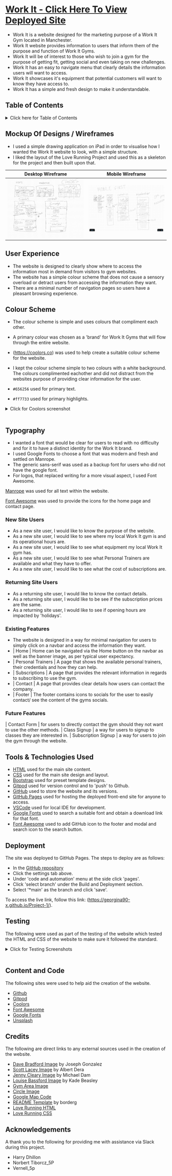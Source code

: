 # [Work It - Click Here To View Deployed Site]('https://georgina90-x.github.io/Project-1')

- Work It is a website designed for the marketing purpose of a Work It Gym located in Manchester.
- Work It website provides information to users that inform them of the purpose and function of Work It Gyms.
- Work It will be of interest to those who wish to join a gym for the purpose of getting fit, getting social and even taking on new challenges.
- Work It has an easy to navigate menu that clearly details the information users will want to access.
- Work It showcases it's equipment that potential customers will want to know they have access to. 
- Work It has a simple and fresh design to make it understandable.

## Table of Contents
<details>
<summary>Click here for Table of Contents</summary>

[Mockup Screenshots](#mockup-screenshots)

[UX](#ux)

- [Colour Scheme](#colour-scheme)
- [Typography](#typography)

[User Stories](#user-stories)

- [New site Users](#new-site-users)
- [Returning Site Users](#returning-site-users)

[Features](#features)

- [Existing Features](#existing-features)
- [Future Features](#future-features)

[Testing](#testing)

[Deployment](#deployment)

[Credits](#credits)

[Content and Code](#content-and-code)

- [Acknowledgments](#acknowledgements)

</details>


## Mockup Of Designs / Wireframes

- I used a simple drawing application on iPad in order to visualise how I wanted the Work It website to look, with a simple structure.
- I liked the layout of the Love Running Project and used this as a skeleton for the project and then built upon that.

| Desktop Wireframe | Mobile Wireframe|
| :---: | :---: |
| ![screenshot](assets/images/workit-wireframe.jpg) | ![screenshot](assets/images/workit-mobile-wireframe.jpg) |


## User Experience

- The website is designed to clearly show where to access the information most in demand from visitors to gym websites.
- The website has a simple colour scheme that does not cause a sensory overload or detract users from accessing the information they want.
- There are a minimal number of navigation pages so users have a pleasant browsing experience.

## Colour Scheme

- The colour scheme is simple and uses colours that compliment each other.
- A primary colour was chosen as a 'brand' for Work It Gyms that will flow through the entire website.
- (https://coolors.co) was used to help create a suitable colour scheme for the website.
- I kept the colour scheme simple to two colours with a white background. The colours complimented eachother and did not distract from the websites purpose of providing clear information for the user.

- `#656256` used for primary text.
- `#ff7733` used for primary highlights.


<details>
<summary>Click for Coolors screenshot</summary>

![screenshot](assets/images/coolors-colour-scheme.png)

</details><br>

## Typography

- I wanted a font that would be clear for users to read with no difficulty and for it to have a distinct identity for the Work It brand.
- I used Google Fonts to choose a font that was modern and fresh and settled on Manrope.
- The generic sans-serif was used as a backup font for users who did not have the google font.
- For logos, that replaced writing for a more visual aspect, I used Font Awesome. 

[Manrope](https://fonts.google.com/specimen/Manrope?preview.text=Work%20It%20Gyms) was used for all text within the website.

[Font Awesome](https://fontawesome.com) was used to provide the icons for the home page and contact page.

### New Site Users

- As a new site user, I would like to know the purpose of the website.
- As a new site user, I would like to see where my local Work It gym is and its operational hours are.
- As a new site user, I would like to see what equipment my local Work It gym has.
- As a new site user, I would like to see what Personal Trainers are available and what they have to offer.
- As a new site user, I would like to see what the cost of subscriptions are.

### Returning Site Users

- As a returning site user, I would like to know the contact details.
- As a returning site user, I would like to be see if the subscription prices are the same.
- As a returning site user, I would like to see if opening hours are impacted by 'holidays'.

### Existing Features

- The website is designed in a way for minimal navigation for users to simply click on a navbar and access the information they want.
- | Home | Home can be navigated via the Home button on the navbar as well as the banner image, as per typical user expectancy.
- | Personal Trainers | A page that shows the available personal trainers, their credentials and how they can help.
- | Subscriptions | A page that provides the relevant information in regards to subscribing to use the gym.
- | Contact | A page that provides clear details how users can contact the company.
- | Footer | The footer contains icons to socials for the user to easily contact/ see the content of the gyms socials. 

### Future Features
| Contact Form | for users to directly contact the gym should they not want to use the other methods.
| Class Signup | a way for users to signup to classes they are interested in.
| Subscription Signup | a way for users to join the gym through the website.

## Tools & Technologies Used

- [HTML](https://en.wikipedia.org/wiki/HTML) used for the main site content.
- [CSS](https://en.wikipedia.org/wiki/CSS) used for the main site design and layout.
- [Bootstrap](https://www.bootstrap.com) used for preset template designs.
- [Gitpod](https://gitpod.io) used for version control and to 'push' to Github.
- [GitHub](https://github.com) used to store the website and its versions.
- [GitHub Pages](https://pages.github.com) used for hosting the deployed front-end site for anyone to access.
- [VSCode](https://code.visualstudio.com/) used for local IDE for development.
- [Google Fonts](https://fonts.google.com/) used to search a suitable font and obtain a download link for that font.
- [Font Awesome](https://fontawesome.com/) used to add GitHub icon to the footer and modal and search icon to the search button.

## Deployment

The site was deployed to GitHub Pages. The steps to deploy are as follows:

- In the [GitHub repository](https://github.com/Georgina90-x/Project-1.git)
- Click the settings tab above.
- Under 'code and automation' menu at the side click 'pages'.
- Click 'select branch' under the Build and Deployment section.
- Select '*main' as the branch and click 'save'.


To access the live link, follow this link: (https://georgina90-x.github.io/Project-1/).

## Testing

The following were used as part of the testing of the website which tested the HTML and CSS of the website to make sure it followed the standard.

<details>
<summary>Click for Testing Screenshots</summary>
- Please note that Trainers, Subscriptions & Contact pages have a warning for the Div within the first section has no H2-H6 element. This was a conscious choice as I did not want the text overlay from the Homepage to be visible on the other pages.

![screenshot](assets/images/Index-HTML-Screenshot.png) Index HTML
![screenshot](assets/images/Trainers-HTML-Screenshot.png) Trainers HTML
![screenshot](assets/images/Subscriptions-HTML-Screenshot.png) Subscriptions HTML
![screenshot](assets/images/Contact-HTML-Screenshot.png) Contact Us HTML
![screenshot](assets/images/CSS-Validator-Screenshot.png) CSS
- Youtube Testing Broken Links (https://youtu.be/hZ1zpBEhzOs?si=BnCegAWgV9ljSBAB)

</details><br>

## Content and Code

The following sites were used to help aid the creation of the website.

- [Github](https://www.github.com)
- [Gitpod](https://www.gitpod.io)
- [Coolors](https://www.coolors.co)
- [Font Awesome](https://www.fontawesome.com)
- [Google Fonts](https://www.fonts.google.com)
- [Unsplash](https://www.unsplash.com)

## Credits

The following are direct links to any external sources used in the creation of the website.

- [Dave Bradford Image](https://unsplash.com/photos/man-wearing-white-v-neck-shirt-iFgRcqHznqg) by Joseph Gonzalez
- [Scott Lacey Image](https://unsplash.com/photos/mans-grey-and-black-shirt-ILip77SbmOE) by Albert Dera
- [Jenny Cleary Image](https://unsplash.com/photos/closeup-photography-of-woman-smiling-mEZ3PoFGs_k) by Michael Dam
- [Louise Bassford Image](https://unsplash.com/photos/woman-in-blue-shirt-and-black-leather-boots-wV24lC56dVI) by Kade Beasley
- [Gym Area Image](https://prod-everyoneactive-wp.s3.eu-west-2.amazonaws.com/wp-content/uploads/2017/09/27164607/Free-Weights-Area.jpg) 
- [Circle Image](https://cdn.emilyskyefit.com/esf/content/17000/16772/images/landscapewidemobile1x-emilybutt-16-9.jpg) 
- [Google Map Code](https://blog.hubspot.com/website/how-to-embed-google-map-in-html#:~:text=In%20the%20CSS%2C%20the%20padding,percentage%20value%20of%20padding%2Dbottom) 
- [README Template](https://github.com/boderg/your-weather/blob/main/README.md) by borderg
- [Love Running HTML](https://github.com/Code-Institute-Solutions/Love-Running-Solutions/blob/master/04_creating_the_club_ethos/06_club_ethos_icons/index.html)
- [Love Running CSS](https://github.com/Code-Institute-Solutions/Love-Running-Solutions/blob/master/04_creating_the_club_ethos/06_club_ethos_icons/assets/css/style.css)



## Acknowledgements
A thank you to the following for providing me with assistance via Slack during this project.
- Harry Dhillon
- Norbert Tiborcz_5P
- Vernell_5p

